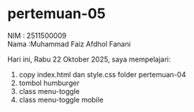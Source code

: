 # pertemuan-05

NIM : 2511500009<br>
Nama :Muhammad Faiz Afdhol Fanani<br>

Hari ini, Rabu 22 Oktober 2025, saya mempelajari:
<ol>
    <li>copy index.html dan style.css folder pertemuan-04</li>
    <li>tombol humburger</li>
    <li>class menu-toggle</li>
    <li>class menu-toggle mobile</li>
</ol>    